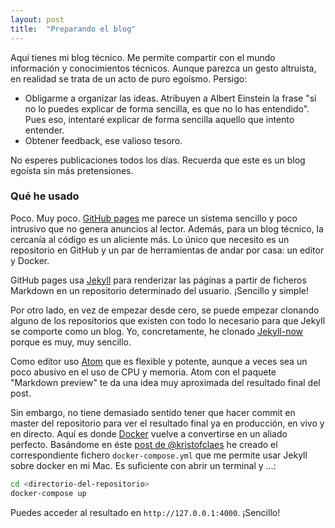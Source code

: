 ```yaml
---
layout: post
title:  "Preparando el blog"
---
```

Aquí tienes mi blog técnico. Me permite compartir con el mundo información y conocimientos técnicos. Aunque parezca un gesto altruista, en realidad se trata de un acto de puro egoísmo. Persigo:

* Obligarme a organizar las ideas. Atribuyen a Albert Einstein la frase "si no lo puedes explicar de forma sencilla, es que no lo has entendido". Pues eso, intentaré explicar de forma sencilla aquello que intento entender.
* Obtener feedback, ese valioso tesoro.

No esperes publicaciones todos los días. Recuerda que este es un blog egoísta sin más pretensiones.

### Qué he usado

Poco. Muy poco. [GitHub pages](https://pages.github.com) me parece un sistema sencillo y poco intrusivo que no genera anuncios al lector. Además, para un blog técnico, la cercanía al código es un aliciente más. Lo único que necesito es un repositorio en GitHub y un par de herramientas de andar por casa: un editor y Docker.

GitHub pages usa [Jekyll](https://jekyllrb.com) para renderizar las páginas a partir de ficheros Markdown en un repositorio determinado del usuario. ¡Sencillo y simple!

Por otro lado, en vez de empezar desde cero, se puede empezar clonando alguno de los repositorios que existen con todo lo necesario para que Jekyll se comporte como un blog. Yo, concretamente, he clonado [Jekyll-now](http://www.jekyllnow.com) porque es muy, muy sencillo.

Como editor uso [Atom](https://atom.io) que es flexible y potente, aunque a veces sea un poco abusivo en el uso de CPU y memoria. Atom con el paquete "Markdown preview" te da una idea muy aproximada del resultado final del post.

Sin embargo, no tiene demasiado sentido tener que hacer commit en master del repositorio para ver el resultado final ya en producción, en vivo y en directo. Aquí es donde [Docker](https://www.docker.com) vuelve a convertirse en un aliado perfecto. Basándome en éste [post de @kristofclaes](https://kristofclaes.github.io/2016/06/19/running-jekyll-locally-with-docker/) he creado el correspondiente fichero `docker-compose.yml` que me permite usar Jekyll sobre docker en mi Mac. Es suficiente con abrir un terminal y ...:

``` bash
cd <directorio-del-repositorio>
docker-compose up
```

Puedes acceder al resultado en `http://127.0.0.1:4000`. ¡Sencillo!
